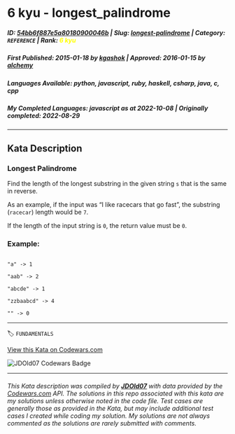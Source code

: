 # 6 kyu - longest_palindrome

##### **ID**: [54bb6f887e5a80180900046b](https://www.codewars.com/kata/54bb6f887e5a80180900046b) | **Slug**: [longest-palindrome](https://www.codewars.com/kata/54bb6f887e5a80180900046b) | **Category**: `REFERENCE` | **Rank**: <span style="color:yellow">6 kyu</span>

##### **First Published**: 2015-01-18 ***by*** [kgashok](https://www.codewars.com/users/kgashok) | **Approved**: 2016-01-15 ***by*** [alchemy](https://www.codewars.com/users/alchemy)

##### **Languages Available**: python, javascript, ruby, haskell, csharp, java, c, cpp

##### **My Completed Languages**: javascript ***as at*** 2022-10-08 | **Originally completed**: 2022-08-29

---

## Kata Description


### Longest Palindrome



Find the length of the longest substring in the given string `s` that is the same in reverse.        



As an example, if the input was “I like racecars that go fast”, the substring (`racecar`) length would be `7`. 



If the length of the input string is `0`, the return value must be `0`. 



### Example:

```

"a" -> 1 

"aab" -> 2  

"abcde" -> 1

"zzbaabcd" -> 4

"" -> 0

```

---


🏷 `FUNDAMENTALS`


[View this Kata on Codewars.com](https://www.codewars.com/kata/54bb6f887e5a80180900046b)

![](https://www.codewars.com/users/jdold07/badges/large "JDOld07 Codewars Badge")

---

###### *This Kata description was compiled by [**JDOld07**](https://tpstech.dev) with data provided by the [Codewars.com](https://www.codewars.com) API.  The solutions in this repo associated with this kata are my solutions unless otherwise noted in the code file.  Test cases are generally those as provided in the Kata, but may include additional test cases I created while coding my solution.  My solutions are not always commented as the solutions are rarely submitted with comments.*
